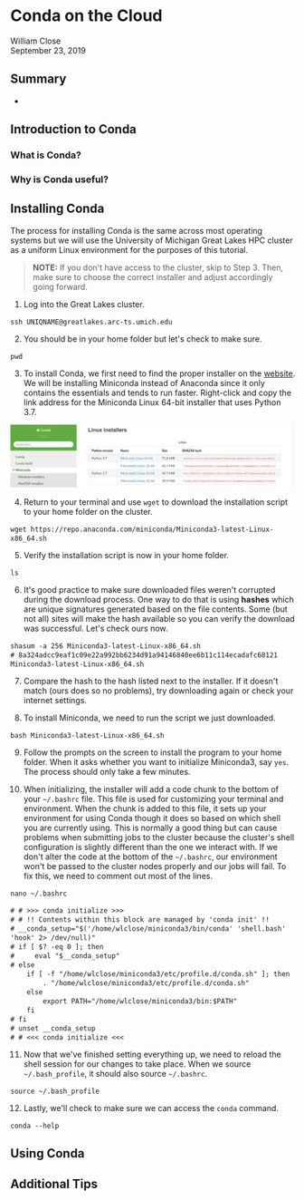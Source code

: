 # Conda on the Cloud

William Close  
September 23, 2019


## Summary

* 

## Introduction to Conda

### What is Conda?

### Why is Conda useful?



## Installing Conda

The process for installing Conda is the same across most operating systems but we will use the University of Michigan Great Lakes HPC cluster as a uniform Linux environment for the purposes of this tutorial.
> **NOTE:** If you don't have access to the cluster, skip to Step 3. Then, make sure to choose the correct installer and adjust accordingly going forward.  

1. Log into the Great Lakes cluster.
```
ssh UNIQNAME@greatlakes.arc-ts.umich.edu
```  

2. You should be in your home folder but let's check to make sure.
```
pwd
```  

3. To install Conda, we first need to find the proper installer on the [website](https://docs.conda.io/en/latest/miniconda.html). We will be installing Miniconda instead of Anaconda since it only contains the essentials and tends to run faster. Right-click and copy the link address for the Miniconda Linux 64-bit installer that uses Python 3.7.

![Image of Miniconda Linux installers](/images/miniconda_installer.png)  

4. Return to your terminal and use `wget` to download the installation script to your home folder on the cluster.
```
wget https://repo.anaconda.com/miniconda/Miniconda3-latest-Linux-x86_64.sh
```  

5. Verify the installation script is now in your home folder.
```
ls
```  

6. It's good practice to make sure downloaded files weren't corrupted during the download process. One way to do that is using **hashes** which are unique signatures generated based on the file contents. Some (but not all) sites will make the hash available so you can verify the download was successful. Let's check ours now.

```
shasum -a 256 Miniconda3-latest-Linux-x86_64.sh
# 8a324adcc9eaf1c09e22a992bb6234d91a94146840ee6b11c114ecadafc68121  Miniconda3-latest-Linux-x86_64.sh

```  

7. Compare the hash to the hash listed next to the installer. If it doesn't match (ours does so no problems), try downloading again or check your internet settings.  

8. To install Miniconda, we need to run the script we just downloaded.
```
bash Miniconda3-latest-Linux-x86_64.sh
```  

9. Follow the prompts on the screen to install the program to your home folder. When it asks whether you want to initialize Miniconda3, say `yes`. The process should only take a few minutes.  

10. When initializing, the installer will add a code chunk to the bottom of your `~/.bashrc` file. This file is used for customizing your terminal and environment. When the chunk is added to this file, it sets up your environment for using Conda though it does so based on which shell you are currently using. This is normally a good thing but can cause problems when submitting jobs to the cluster because the cluster's shell configuration is slightly different than the one we interact with. If we don't alter the code at the bottom of the `~/.bashrc`, our environment won't be passed to the cluster nodes properly and our jobs will fail. To fix this, we need to comment out most of the lines.
```
nano ~/.bashrc
```
```
# # >>> conda initialize >>>
# # !! Contents within this block are managed by 'conda init' !!
# __conda_setup="$('/home/wlclose/miniconda3/bin/conda' 'shell.bash' 'hook' 2> /dev/null)"
# if [ $? -eq 0 ]; then
#     eval "$__conda_setup"
# else
    if [ -f "/home/wlclose/miniconda3/etc/profile.d/conda.sh" ]; then
        . "/home/wlclose/miniconda3/etc/profile.d/conda.sh"
    else
        export PATH="/home/wlclose/miniconda3/bin:$PATH"
    fi
# fi
# unset __conda_setup
# # <<< conda initialize <<<
```  

11. Now that we've finished setting everything up, we need to reload the shell session for our changes to take place. When we source `~/.bash_profile`, it should also source `~/.bashrc`.
```
source ~/.bash_profile
```  

12. Lastly, we'll check to make sure we can access the `conda` command.
```
conda --help
```  


## Using Conda

## Additional Tips














